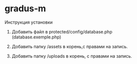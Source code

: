 gradus-m
========

Инструкция установки

1) Добавить файл в protected/config/database.php (database.exemple.php)
 
2) Добавить папку /assets в корень,с правами на запись.
 
3) Добавить папку /uploads в корень, с правами на запись.

